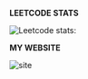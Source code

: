 **LEETCODE STATS**

![**Leetcode stats:**](https://leetcard.jacoblin.cool/dannyphantoom?theme=dark&font=Nunito&ext=heatmap)

**MY WEBSITE** 

![site]()

